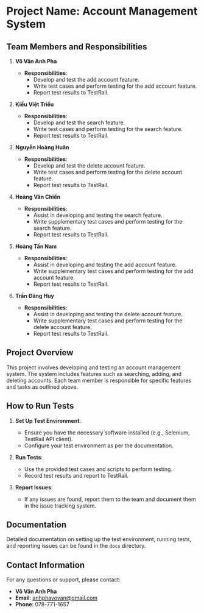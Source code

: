 # Project Name: Account Management System

## Team Members and Responsibilities

1. **Võ Văn Anh Pha**
   - **Responsibilities**:
     - Develop and test the add account feature.
     - Write test cases and perform testing for the add account feature.
     - Report test results to TestRail.

2. **Kiều Việt Triều**
   - **Responsibilities**:
     - Develop and test the search feature.
     - Write test cases and perform testing for the search feature.
     - Report test results to TestRail.

3. **Nguyễn Hoàng Huân**
   - **Responsibilities**:
     - Develop and test the delete account feature.
     - Write test cases and perform testing for the delete account feature.
     - Report test results to TestRail.

4. **Hoàng Văn Chiến**
   - **Responsibilities**:
     - Assist in developing and testing the search feature.
     - Write supplementary test cases and perform testing for the search feature.
     - Report test results to TestRail.

5. **Hoàng Tấn Nam**
   - **Responsibilities**:
     - Assist in developing and testing the add account feature.
     - Write supplementary test cases and perform testing for the add account feature.
     - Report test results to TestRail.

6. **Trần Đăng Huy**
   - **Responsibilities**:
     - Assist in developing and testing the delete account feature.
     - Write supplementary test cases and perform testing for the delete account feature.
     - Report test results to TestRail.

## Project Overview

This project involves developing and testing an account management system. The system includes features such as searching, adding, and deleting accounts. Each team member is responsible for specific features and tasks as outlined above.

## How to Run Tests

1. **Set Up Test Environment**:
   - Ensure you have the necessary software installed (e.g., Selenium, TestRail API client).
   - Configure your test environment as per the documentation.

2. **Run Tests**:
   - Use the provided test cases and scripts to perform testing.
   - Record test results and report to TestRail.

3. **Report Issues**:
   - If any issues are found, report them to the team and document them in the issue tracking system.

## Documentation

Detailed documentation on setting up the test environment, running tests, and reporting issues can be found in the `docs` directory.

## Contact Information

For any questions or support, please contact:
- **Võ Văn Anh Pha**
- **Email**: anhphavovan@gmail.com
- **Phone**: 078-771-1657
